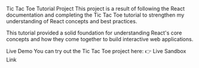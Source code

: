 Tic Tac Toe Tutorial Project
This project is a result of following the React documentation and completing the Tic Tac Toe tutorial to strengthen my understanding of React concepts and best practices.

This tutorial provided a solid foundation for understanding React's core concepts and how they come together to build interactive web applications.

Live Demo
You can try out the Tic Tac Toe project here:
👉 Live Sandbox Link
